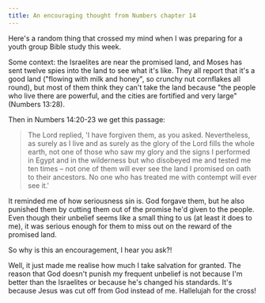 ```yaml
---
title: An encouraging thought from Numbers chapter 14
---
```


Here's a random thing that crossed my mind when I was preparing for a youth group Bible study this week.

Some context: the Israelites are near the promised land, and Moses has sent twelve spies into the land to see what it's like. They all report that it's a good land ("flowing with milk and honey", so crunchy nut cornflakes all round), but most of them think they can't take the land because "the people who live there are powerful, and the cities are fortified and very large" (Numbers 13:28).

Then in Numbers 14:20-23 we get this passage:

> The Lord replied, 'I have forgiven them, as you asked. Nevertheless, as surely as I live and as surely as the glory of the Lord fills the whole earth, not one of those who saw my glory and the signs I performed in Egypt and in the wilderness but who disobeyed me and tested me ten times – not one of them will ever see the land I promised on oath to their ancestors. No one who has treated me with contempt will ever see it.'

It reminded me of how seriousness sin is. God forgave them, but he also punished them by cutting them out of the promise he'd given to the people. Even though their unbelief seems like a small thing to us (at least it does to me), it was serious enough for them to miss out on the reward of the promised land.

So why is this an encouragement, I hear you ask?!

Well, it just made me realise how much I take salvation for granted. The reason that God doesn't punish my frequent unbelief is not because I'm better than the Israelites or because he's changed his standards. It's because Jesus was cut off from God instead of me. Hallelujah for the cross!
